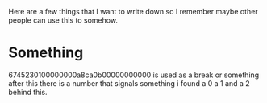 Here are a few things that I want to write down so I remember maybe other people can use this to somehow.

# Something #

6745230100000000a8ca0b00000000000 is used as a break or something after this there is a number that signals something i found a 0 a 1 and a 2 behind this.